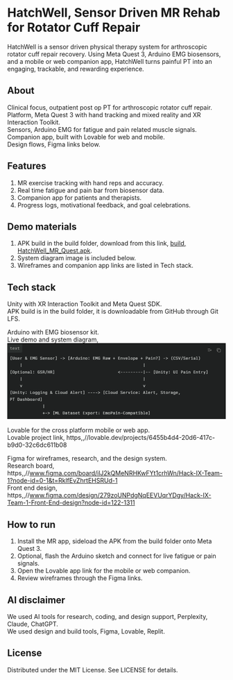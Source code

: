 # HatchWell, Sensor Driven MR Rehab for Rotator Cuff Repair

HatchWell is a sensor driven physical therapy system for arthroscopic rotator cuff repair recovery. Using Meta Quest 3, Arduino EMG biosensors, and a mobile or web companion app, HatchWell turns painful PT into an engaging, trackable, and rewarding experience.

## About

Clinical focus, outpatient post op PT for arthroscopic rotator cuff repair.  
Platform, Meta Quest 3 with hand tracking and mixed reality and XR Interaction Toolkit.  
Sensors, Arduino EMG for fatigue and pain related muscle signals.  
Companion app, built with Lovable for web and mobile.  
Design flows, Figma links below.

## Features

1. MR exercise tracking with hand reps and accuracy.  
2. Real time fatigue and pain bar from biosensor data.  
3. Companion app for patients and therapists.  
4. Progress logs, motivational feedback, and goal celebrations.

## Demo materials

1. APK build in the build folder, download from this link, [build, HatchWell_MR_Quest.apk](build/HatchWell_MR_Quest.apk).  
2. System diagram image is included below.  
3. Wireframes and companion app links are listed in Tech stack.

## Tech stack

Unity with XR Interaction Toolkit and Meta Quest SDK.  
APK build is in the build folder, it is downloadable from GitHub through Git LFS.

Arduino with EMG biosensor kit.  
Live demo and system diagram,  
![Arduino System Diagram](Arduino_System_Diagram.png)

Lovable for the cross platform mobile or web app.  
Lovable project link, https,,//lovable.dev/projects/6455b4d4-20d6-417c-b9d0-32c6dc611b08

Figma for wireframes, research, and the design system.  
Research board, https,,//www.figma.com/board/ilJ2kQMeNRHKwFYt1crhWn/Hack-IX-Team-1?node-id=0-1&t=RklfEvZhrtEHSRUd-1  
Front end design, https,,//www.figma.com/design/279zoUNPdgNqEEVUqrYDgy/Hack-IX-Team-1-Front-End-design?node-id=122-1311

## How to run

1. Install the MR app, sideload the APK from the build folder onto Meta Quest 3.  
2. Optional, flash the Arduino sketch and connect for live fatigue or pain signals.  
3. Open the Lovable app link for the mobile or web companion.  
4. Review wireframes through the Figma links.

## AI disclaimer

We used AI tools for research, coding, and design support, Perplexity, Claude, ChatGPT.  
We used design and build tools, Figma, Lovable, Replit.

## License

Distributed under the MIT License. See LICENSE for details.